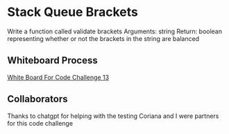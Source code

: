 # Stack Queue Brackets
Write a function called validate brackets
Arguments: string
Return: boolean
representing whether or not the brackets in the string are balanced

## Whiteboard Process
[White Board For Code Challenge 13](./whiteboard-stack-and-queue-bracket-13.png)

## Collaborators
Thanks to chatgpt for helping with the testing
Coriana and I were partners for this code challenge